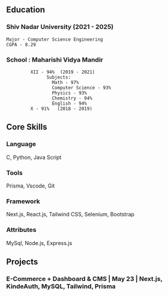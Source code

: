## Education
### Shiv Nadar University (2021 - 2025)
```
Major - Computer Science Engineering
CGPA - 8.29
```
### School : Maharishi Vidya Mandir 
```
         XII - 94%  (2019 - 2021)
               Subjects:
                 Math - 97%
                 Computer Science - 93%
                 Physics - 93%
                 Chemistry - 94%
                 English - 94%
         X - 91%   (2018 - 2019)
```
## Core Skills
### Language
C, Python, Java Script
### Tools
Prisma, Vscode, Git
### Framework
Next.js, React.js, Tailwind CSS, Selenium, Bootstrap
### Attributes
MySql, Node.js, Express.js

## Projects
### E-Commerce + Dashboard & CMS | May 23 | Next.js, KindeAuth, MySQL, Tailwind, Prisma



